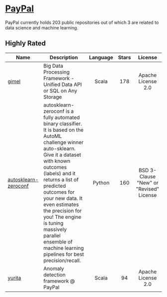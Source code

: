 # [PayPal](https://github.com/paypal)

PayPal currently holds 203 public repositories out of which 3 are related to data science and machine learning.

 ## Highly Rated

| Name | Description | Language | Stars | License |
| ---- | ----------- | :--------: | :-----: | :-------: |
 | [gimel](https://github.com/paypal/gimel) | Big Data Processing Framework - Unified Data API or SQL on Any Storage | Scala | 178 | Apache License 2.0 |
| [autosklearn-zeroconf](https://github.com/paypal/autosklearn-zeroconf) | autosklearn-zeroconf is a fully automated binary classifier. It is based on the AutoML challenge winner auto-sklearn. Give it a dataset with known outcomes (labels) and it returns a list of predicted outcomes for your new data. It even estimates the precision for you! The engine is tuning massively parallel ensemble of machine learning pipelines for best precision/recall. | Python | 160 | BSD 3-Clause "New" or "Revised" License |
| [yurita](https://github.com/paypal/yurita) | Anomaly detection framework @ PayPal | Scala | 94 | Apache License 2.0 |
